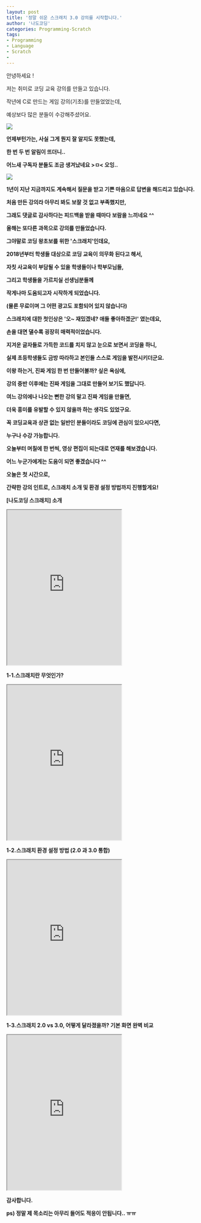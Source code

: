 ```yaml
---
layout: post
title: '정말 쉬운 스크래치 3.0 강의를 시작합니다.'
author: '나도코딩'
categories: Programming-Scratch
tags:
- Programming
- Language
- Scratch
-
---
```



<script> location.href='https://cafe.naver.com/develoid/851861' ; </script>

<p>안녕하세요 !</p><p>저는 취미로 코딩 교육 강의를 만들고 있습니다.</p><p>작년에 C로 만드는 게임 강의(기초)를 만들었었는데,</p><p>예상보다 많은 분들이 수강해주셨어요.</p><p><img src="https://cafeptthumb-phinf.pstatic.net/MjAxOTAyMTZfMTQy/MDAxNTUwMzE0MDIwODgy.RW6IW0jF24zMZbhGkNih5w3nCKBMFnDVurlWprpyip8g.fa3bQyf-RMN3q6rVNbRuMcW4288gII0kjhd_aoyv8UEg.PNG.nadocoding/%EB%82%98%EB%8F%84%EC%BD%94%EB%94%A9_c.png?type=w740"><b><b><p>언제부턴가는, 사실 그게 뭔지 잘 알지도 못했는데,</p><p>한 번 두 번 알림이 뜨더니..</p><p>어느새 구독자 분들도 조금 생겨났네요 &gt;ㅁ&lt; 오잉..</p><img src="https://cafeptthumb-phinf.pstatic.net/MjAxOTAyMTZfMjM2/MDAxNTUwMzE0MDIxMjI4.mQp7hNDyrUSNuqLGN6pyqSelFMQBtmaI80jcL8oQXY4g.q1urK-juinR8KD0eELRhMHp20-xqBs4Yz_AFe6DIrAog.PNG.nadocoding/%EB%82%98%EB%8F%84%EC%BD%94%EB%94%A9_%EC%9C%A0%ED%8A%9C%EB%B8%8C.png?type=w740"><b></p><p>1년이 지난 지금까지도 계속해서 질문을 받고 기쁜 마음으로 답변을 해드리고 있습니다.</p><p>처음 만든 강의라 아무리 봐도 보잘 것 없고 부족했지만,</p><p>그래도 댓글로 감사하다는 피드백을 받을 때마다 보람을 느끼네요 ^^</p><p>올해는 또다른 과목으로 강의를 만들었습니다.</p><p>그야말로 코딩 왕초보를 위한 '스크래치'인데요,</p><p>2018년부터 학생들 대상으로 코딩 교육이 의무화 된다고 해서,</p><p>자칫 사교육이 부담될 수 있을 학생들이나 학부모님들,&nbsp;</p><p>그리고 학생들을 가르치실 선생님분들께</p><p>작게나마 도움되고자 시작하게 되었습니다.</p><p>(물론 무료이며 그 어떤 광고도 포함되어 있지 않습니다)</p><p>스크래치에 대한 첫인상은 '오~ 재밌겠네? 애들 좋아하겠군!' 였는데요,</p><p>손을 대면 댈수록 굉장히 매력적이었습니다.</p><p>지겨운 글자들로 가득한 코드를 치지 않고 눈으로 보면서 코딩을 하니,</p><p>실제 초등학생들도 금방 따라하고 본인들 스스로 게임을 발전시키더군요.</p><p>이왕 하는거, 진짜 게임 한 번 만들어볼까? 싶은 욕심에,</p><p>강의 중반 이후에는 진짜 게임을 그대로 만들어 보기도 했답니다.</p><p>여느 강의에나 나오는 뻔한 강의 말고 진짜 게임을 만들면,</p><p>더욱 흥미를 유발할 수 있지 않을까 하는 생각도 있었구요.</p><p>꼭 코딩교육과 상관 없는 일반인 분들이라도 코딩에 관심이 있으시다면,</p><p>누구나 수강 가능합니다.</p><p>오늘부터 며칠에 한 번씩, 영상 편집이 되는대로 연재를 해보겠습니다.</p><p>어느 누군가에게는 도움이 되면 좋겠습니다 ^^</p><p>오늘은 첫 시간으로,</p><p>간략한 강의 인트로, 스크래치 소개 및 환경 설정 방법까지 진행할게요!</p><p>[나도코딩 스크래치] 소개</p><p><iframe src="https://www.youtube.com/embed/xN8O_mhR-7Y?wmode=opaque"  height="407px" frame scrolling="no" allowfullscreen="allowfullscreen"></iframe><b></p><p>1-1.스크래치란 무엇인가?</p><p><iframe src="https://www.youtube.com/embed/QrqkDIftMec?wmode=opaque"  height="407px" frame scrolling="no" allowfullscreen="allowfullscreen"></iframe><b></p><p>1-2.스크래치 환경 설정 방법 (2.0 과 3.0 통합)</p><p><iframe src="https://www.youtube.com/embed/5yYJi9iLjSM?wmode=opaque"  height="407px" frame scrolling="no" allowfullscreen="allowfullscreen"></iframe><b></p><p>1-3.스크래치 2.0 vs 3.0, 어떻게 달라졌을까? 기본 화면 완벽 비교</p><p><iframe src="https://www.youtube.com/embed/rGYBwTcpUbk?wmode=opaque"  height="407px" frame scrolling="no" allowfullscreen="allowfullscreen"></iframe><b></p><p>감사합니다.</p><p>ps) 정말 제 목소리는 아무리 들어도 적응이 안됩니다.. ㅠㅠ</p>
